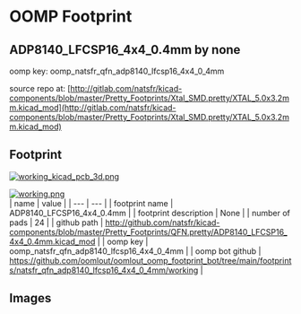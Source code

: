 # OOMP Footprint  
## ADP8140_LFCSP16_4x4_0.4mm  by none  
  
oomp key: oomp_natsfr_qfn_adp8140_lfcsp16_4x4_0_4mm  
  
source repo at: [http://gitlab.com/natsfr/kicad-components/blob/master/Pretty_Footprints/Xtal_SMD.pretty/XTAL_5.0x3.2mm.kicad_mod](http://gitlab.com/natsfr/kicad-components/blob/master/Pretty_Footprints/Xtal_SMD.pretty/XTAL_5.0x3.2mm.kicad_mod)  
## Footprint  
  
[![working_kicad_pcb_3d.png](working_kicad_pcb_3d_600.png)](working_kicad_pcb_3d.png)  
  
[![working.png](working_600.png)](working.png)  
| name | value | 
| --- | --- | 
| footprint name | ADP8140_LFCSP16_4x4_0.4mm | 
| footprint description | None | 
| number of pads | 24 | 
| github path | http://github.com/natsfr/kicad-components/blob/master/Pretty_Footprints/QFN.pretty/ADP8140_LFCSP16_4x4_0.4mm.kicad_mod | 
| oomp key | oomp_natsfr_qfn_adp8140_lfcsp16_4x4_0_4mm | 
| oomp bot github | https://github.com/oomlout/oomlout_oomp_footprint_bot/tree/main/footprints/natsfr_qfn_adp8140_lfcsp16_4x4_0_4mm/working | 
## Images  
